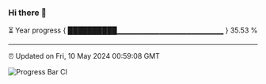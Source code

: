 ### Hi there 👋

⏳ Year progress { ██████████▁▁▁▁▁▁▁▁▁▁▁▁▁▁▁▁▁▁▁▁ } 35.53 %

---

⏰ Updated on Fri, 10 May 2024 00:59:08 GMT

![Progress Bar CI](https://github.com/JuvenileQ/Progress-Bar-CI/workflows/main/badge.svg)
